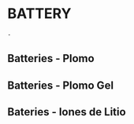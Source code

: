 
# BATTERY

    -


## Batteries - Plomo


## Batteries - Plomo Gel


## Bateries - Iones de Litio


